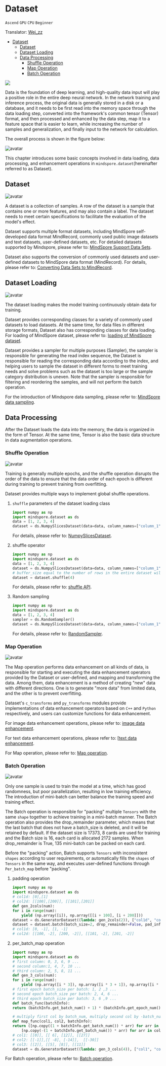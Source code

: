 # Dataset

`Ascend` `GPU` `CPU` `Beginner`

Translator: [Wei_zz](https://gitee.com/wei-zz)

<!-- TOC -->

- [Dataset](#dataset)
    - [Dataset](#data-set)
    - [Dataset Loading](#dataset-loading)
    - [Data Processing](#data-processing)
        - [Shuffle Operation](#shuffle-operation)
        - [Map Operation](#map-operation)
        - [Batch Operation](#batch-operation)

<!-- TOC -->

<a href="https://gitee.com/mindspore/docs/blob/master/docs/mindspore/programming_guide/source_en/dataset_introduction.md" target="_blank"><img src="https://mindspore-website.obs.cn-north-4.myhuaweicloud.com/website-images/master/resource/_static/logo_source_en.png"></a>

Data is the foundation of deep learning, and high-quality data input will play a positive role in the entire deep neural network.
In the network training and inference process, the original data is generally stored in a disk or a database, and it needs to be first read into the memory space through the data loading step, converted into the framework's common tensor (Tensor) format, and then processed and enhanced by the data step, map it to a feature space that is easier to learn, while increasing the number of samples and generalization, and finally input to the network for calculation.

The overall process is shown in the figure below:

![avatar](images/basic_dataset_pipeline.png)

This chapter introduces some basic concepts involved in data loading, data processing, and enhancement operations in `mindspore.dataset`(hereinafter referred to as Dataset).

## Dataset

![avatar](images/basic_dataset_data.png)

A dataset is a collection of samples. A row of the dataset is a sample that contains one or more features, and may also contain a label. The dataset needs to meet certain specifications to facilitate the evaluation of the model's effect.

Dataset supports multiple format datasets, including MindSpore self-developed data format MindRecord, commonly used public image datasets and text datasets, user-defined datasets, etc. For detailed datasets supported by Mindspore, please refer to: [MindSpore Support Data Sets](https://www.mindspore.cn/docs/programming_guide/en/master/dataset_loading.html).

Dataset also supports the conversion of commonly used datasets and user-defined datasets to MindSpore data format (MindRecord). For details, please refer to: [Converting Data Sets to MindRecord](https://www.mindspore.cn/docs/programming_guide/en/master/convert_dataset.html).

## Dataset Loading

![avatar](images/basic_dataset_load.png)

The dataset loading makes the model training continuously obtain data for training.

Dataset provides corresponding classes for a variety of commonly used datasets to load datasets. At the same time, for data files in different storage formats, Dataset also has corresponding classes for data loading. For loading of MindSpore dataset, please refer to: [loading of MindSpore dataset](https://www.mindspore.cn/docs/programming_guide/en/master/dataset_loading.html).

Dataset provides a sampler for multiple purposes (Sampler), the sampler is responsible for generating the read index sequence, the Dataset is responsible for reading the corresponding data according to the index, and helping users to sample the dataset in different forms to meet training needs and solve problems such as the dataset is too large or the sample category distribution is uneven. Note that the sampler is responsible for filtering and reordering the samples, and will not perform the batch operation.

For the introduction of Mindspore data sampling, please refer to: [MindSpore data sampling](https://www.mindspore.cn/docs/programming_guide/en/master/sampler.html).

## Data Processing

After the Dataset loads the data into the memory, the data is organized in the form of Tensor. At the same time, Tensor is also the basic data structure in data augmentation operations.

### Shuffle Operation

![avatar](images/basic_dataset_shuffle.png)

Training is generally multiple epochs, and the shuffle operation disrupts the order of the data to ensure that the data order of each epoch is different during training to prevent training from overfitting.

Dataset provides multiple ways to implement global shuffle operations.

1. `shuffle` parameters of the dataset loading class

    ```python
    import numpy as np
    import mindspore.dataset as ds
    data = [1, 2, 3, 4]
    dataset = ds.NumpySlicesDataset(data=data, column_names=["column_1"], shuffle=True)
    ```

    For details, please refer to: [NumpySlicesDataset](https://www.mindspore.cn/docs/api/en/master/api_python/dataset/mindspore.dataset.NumpySlicesDataset.html).

2. shuffle operator

    ```python
    import numpy as np
    import mindspore.dataset as ds
    data = [1, 2, 3, 4]
    dataset = ds.NumpySlicesDataset(data=data, column_names=["column_1"])
    # buffer_size equal to the number of rows in the entire dataset will result in a global     shuffle
    dataset = dataset.shuffle(4)
    ```

    For details, please refer to: [shuffle API](https://www.mindspore.cn/docs/api/en/master/api_python/dataset/mindspore.dataset.GeneratorDataset.html#mindspore.dataset.GeneratorDataset.shuffle).

3. Random sampling

    ```python
    import numpy as np
    import mindspore.dataset as ds
    data = [1, 2, 3, 4]
    sampler = ds.RandomSampler()
    dataset = ds.NumpySlicesDataset(data=data, column_names=["column_1"],sampler=sampler)
    ```

    For details, please refer to: [RandomSampler](https://www.mindspore.cn/docs/api/en/master/api_python/dataset/mindspore.dataset.RandomSampler.html#mindspore-dataset-randomsampler).

### Map Operation

![avatar](images/basic_dataset_map.png)

The Map operation performs data enhancement on all kinds of data, is responsible for starting and executing the data enhancement operators provided by the Dataset or user-defined, and mapping and transforming the data. Among them, data enhancement is a method of creating "new" data with different directions. One is to generate "more data" from limited data, and the other is to prevent overfitting.

Dataset's `c_transforms` and `py_transforms` modules provide implementations of data enhancement operators based on `C++` and `Python` respectively, and users can customize functions for data enhancement.

For image data enhancement operations, please refer to: [image data enhancement](https://www.mindspore.cn/docs/programming_guide/en/master/augmentation.html).

For text data enhancement operations, please refer to: [[text data enhancement](https://www.mindspore.cn/docs/programming_guide/en/master/tokenizer.html).

For Map operation, please refer to: [Map operation](https://www.mindspore.cn/docs/api/en/master/api_python/dataset/mindspore.dataset.CelebADataset.html#mindspore.dataset.CelebADataset.map).

### Batch Operation

![avatar](images/basic_dataset_batch.png)

Only one sample is used to train the model at a time, which has good randomness, but poor parallelization, resulting in low training efficiency. The introduction of mini-batch can better balance the training speed and training effect.

The Batch operation is responsible for "packing" multiple `Tensors` with the same `shape` together to achieve training in a mini-batch manner. The Batch operation also provides the drop_remainder parameter, which means that the last batch that does not have a batch_size is deleted, and it will be retained by default. If the dataset size is 17373, 8 cards are used for training and the Batch size is 16, each card is allocated 2172 samples. When drop_remainder is True, 135 mini-batch can be packed on each card.

Before the "packing" action, Batch supports `Tensors` with inconsistent `shapes` according to user requirements, or automatically fills the `shapes` of `Tensors` in the same way, and executes user-defined functions through `Per_batch_map` before "packing".

1. padding operation

    ```python
    import numpy as np
    import mindspore.dataset as ds
    # col1d: [0],[1]
    # col2d: [[100],[200]], [[101],[201]]
    def gen_2cols(num):
    for i in range(num):
        yield (np.array([i]), np.array([[i + 100], [i + 200]]))
    dataset = ds.GeneratorDataset((lambda: gen_2cols(2)), ["col1d", "col2d"])
    dataset = dataset.batch(batch_size=2, drop_remainder=False, pad_info={"col2d": ([2, 2], -2) , "col1d": ([2], -1)})
    # col1d: [0, -1], [1, -1]
    # col2d: [[100, -2], [200, -2]], [[101, -2], [201, -2]]
    ```

2. per_batch_map operation

    ```python
    import numpy as np
    import mindspore.dataset as ds
    # first column: 0, 3, 6, 9 ...
    # second column:1, 4, 7, 10 ...
    # third column: 2, 5, 8, 11 ...
    def gen_3_cols(num):
    for i in range(num):
        yield (np.array([i * 3]), np.array([i * 3 + 1]), np.array([i * 3 + 2]))
    # first epoch batch_size per batch: 1, 2 ,3 ...
    # second epoch batch_size per batch: 2, 4, 6 ...
    # third epoch batch_size per batch: 3, 6 ,9 ...
    def batch_func(batchInfo):
    return (batchInfo.get_batch_num() + 1) * (batchInfo.get_epoch_num() + 1)

    # multiply first col by batch_num, multiply second col by -batch_num
    def map_func(col1, col2, batchInfo):
    return ([np.copy((1 + batchInfo.get_batch_num()) * arr) for arr in col1],
        [np.copy(-(1 + batchInfo.get_batch_num()) * arr) for arr in col2])
    # col1: [[0]], [[ 6], [12]], [[27]]
    # col2: [[-1]],[[ -8], [-14]],  [[-30]]
    # col3: [[2]], [[5], [8]], [[11]]
    dataset = ds.GeneratorDataset((lambda: gen_3_cols(4)), ["col1", "col2", "col3"]).batch (batch_size=batch_func, input_columns=["col1", "col2"], per_batch_map=map_func)
    ```

For Batch operation, please refer to: [Batch operation](https://www.mindspore.cn/docs/api/en/master/api_python/dataset/mindspore.dataset.CelebADataset.html#mindspore.dataset.CelebADataset.batch).
